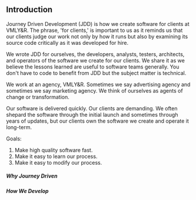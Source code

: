 ## Introduction

<!-- Introduction: An introduction lists the goals and the purpose of the book.-->

Journey Driven Development (JDD) is how we create software for clients at VMLY&R. The phrase, 'for clients,' is important to us as it reminds us that our clients judge our work not only by how it runs but also by examining its source code critically as it was developed for hire.

We wrote JDD for ourselves, the developers, analysts, testers, architects, and operators of the software we create for our clients. We share it as we believe the lessons learned are useful to software teams generally. You don't have to code to benefit from JDD but the subject matter is technical.

We work at an agency, VMLY&R. Sometimes we say advertising agency and sometimes we say marketing agency. We think of ourselves as agents of change or transformation.

Our software is delivered quickly. Our clients are demanding. We often shepard the software through the initial launch and sometimes through years of updates, but our clients own the software we create and operate it long-term.

Goals:

1. Make high quality software fast.
2. Make it easy to learn our process.
3. Make it easy to modify our process.

##### Why Journey Driven

##### How We Develop


